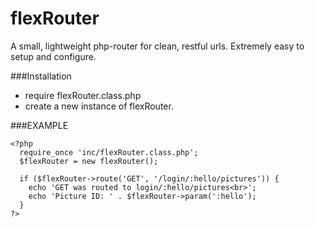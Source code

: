 # flexRouter
A small, lightweight php-router for clean, restful urls. Extremely easy to setup and configure.


###Installation
- require flexRouter.class.php
- create a new instance of flexRouter. 

###EXAMPLE
```
<?php
  require_once 'inc/flexRouter.class.php';
  $flexRouter = new flexRouter();

  if ($flexRouter->route('GET', '/login/:hello/pictures')) {
    echo 'GET was routed to login/:hello/pictures<br>';
    echo 'Picture ID: ' . $flexRouter->param(':hello');
  }  
?>
```

